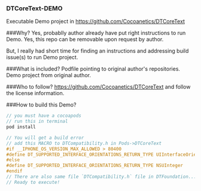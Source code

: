 ### DTCoreText-DEMO
Executable Demo project in https://github.com/Cocoanetics/DTCoreText

###Why?
Yes, probablly author already have put right instructions to run Demo.
Yes, this repo can be removable upon request by author.

But, I really had short time for finding an instructions and addressing build issue(s) to run Demo project.

###What is included?
Podfile pointing to original author's repositories.
Demo project from original author.

###Who to follow?
https://github.com/Cocoanetics/DTCoreText
and follow the license information.

###How to build this Demo?
```objective-c
// you must have a cocoapods 
// run this in terminal
pod install

// You will get a build error 
// add this MACRO to DTCompatibility.h in Pods->DTCoreText
#if __IPHONE_OS_VERSION_MAX_ALLOWED > 80400
#define DT_SUPPORTED_INTERFACE_ORIENTATIONS_RETURN_TYPE UIInterfaceOrientationMask
#else
#define DT_SUPPORTED_INTERFACE_ORIENTATIONS_RETURN_TYPE NSUInteger
#endif
// There are also same file `DTCompatibility.h` file in DTFoundation... that has above MACRO
// Ready to execute!
```
